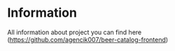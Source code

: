# Information

All information about project you can find here (https://github.com/agencik007/beer-catalog-frontend)
